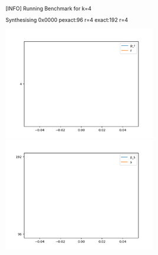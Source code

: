 [INFO] Running Benchmark for k=4

Synthesising 0x0000 pexact:96 r=4 exact:192 r=4

<img src=benchmark_r.png? width=400 heigth=400>

<img src=benchmark_s.png? width=400 heigth=400>

